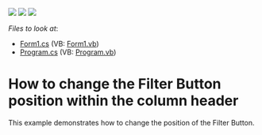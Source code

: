 <!-- default badges list -->
![](https://img.shields.io/endpoint?url=https://codecentral.devexpress.com/api/v1/VersionRange/128626082/13.1.4%2B)
[![](https://img.shields.io/badge/Open_in_DevExpress_Support_Center-FF7200?style=flat-square&logo=DevExpress&logoColor=white)](https://supportcenter.devexpress.com/ticket/details/E318)
[![](https://img.shields.io/badge/📖_How_to_use_DevExpress_Examples-e9f6fc?style=flat-square)](https://docs.devexpress.com/GeneralInformation/403183)
<!-- default badges end -->
<!-- default file list -->
*Files to look at*:

* [Form1.cs](./CS/GridFilterButton/Form1.cs) (VB: [Form1.vb](./VB/GridFilterButton/Form1.vb))
* [Program.cs](./CS/GridFilterButton/Program.cs) (VB: [Program.vb](./VB/GridFilterButton/Program.vb))
<!-- default file list end -->
# How to change the Filter Button position within the column header


<p>This example demonstrates how to change the position of the Filter Button.</p>

<br/>


